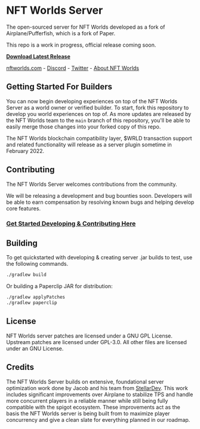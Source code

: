 <!-- Variables -->
[home]: https://www.nftworlds.com/
[about]: https://docs.nftworlds.com
[discord]: https://discord.gg/nft-worlds
[twitter]: https://twitter.com/nftworldsNFT
[releases]: https://github.com/NFT-Worlds/Server/releases/
[contributing]: https://github.com/NFT-Worlds/Server/blob/main/CONTRIBUTING.md

# NFT Worlds Server
The open-sourced server for NFT Worlds developed as a fork of Airplane/Pufferfish, which is a fork of Paper. 

This repo is a work in progress, official release coming soon.

**[Download Latest Release][releases]**

[nftworlds.com][home] - [Discord][discord] - [Twitter][twitter] - [About NFT Worlds][about]

## Getting Started For Builders
You can now begin developing experiences on top of the NFT Worlds Server as a world owner or verified builder. To start, fork this repository to develop you world experiences on top of. As more updates are released by the NFT Worlds team to the `main` branch of this repository, you'll be able to easily merge those changes into your forked copy of this repo.

The NFT Worlds blockchain compatibility layer, $WRLD transaction support and related functionality will release as a server plugin sometime in February 2022.

## Contributing

The NFT Worlds Server welcomes contributions from the community. 

We will be releasing a development and bug bounties soon. Developers will be able to earn compensation by resolving known bugs and helping develop core features.

### [Get Started Developing & Contributing Here][contributing]

## Building

To get quickstarted with developing & creating server .jar builds to test, use the following commands.

```bash
./gradlew build
```

Or building a Paperclip JAR for distribution:

```bash
./gradlew applyPatches
./gradlew paperclip
```

## License
NFT Worlds server patches are licensed under a GNU GPL License.
Upstream patches are licensed under GPL-3.0.
All other files are licensed under an GNU  License.

## Credits
The NFT Worlds Server builds on extensive, foundational server optimization work done by Jacob and his team from [StellarDev](https://nfts.stellardev.org/). This work includes significant improvements over Airplane to stabilize TPS and handle more concurrent players in a reliable manner while still being fully compatible with the spigot ecosystem. These improvements act as the basis the NFT Worlds server is being built from to maximize player concurrency and give a clean slate for everything planned in our roadmap.
